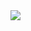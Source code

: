 <div>
 <img src= "[https://www.behance.net/gallery/164668125/Im-hacker-Banner-for-Github/modules/928681439](https://lh3.googleusercontent.com/-j-keEhofBeX57L7PNiCsEdeCzklb_C6mKEGdzLnzKdczh9Db5LTD6yaX7RJ_aKXKwYCHVh9pgbp3pDzs_cfrNZQZ-5OokEjpX2vdE1Bx54BGcA426m056Vw-7XKSr72lIBDXLLI_ky_j6osbhz81kO7lXy9vjbTu1Uq3F4ho_auphNu1j2FgVraEf-MLS5TZc9mfcv2Q9qC11PgZlBCD6HEd8P-EIAyNk0y89Q3vo9IpqQ8_5nSQ55qiA5Gy1UHk_qu-kLXYSQQudsRazUZKHOcNgMRY82bQd5V3Zz4_KqPUmNJsNvGvY-1fTj9vH9uTmr8k5HcKaW_cQb0-5v_BJMoAuuuI_E4yes9XRpxYvwjYoXCC9mfncO2JTJirSG6EayeR1dYTpRH8gpJcSJUkQoUVeAlBX3yPQDF4cuNp1LWJsSLAdl5_2c_8f47F52IWQR5s42Vqah1cF-TrTszKZImjrGk1pCz9XSVVjC4eGdVWkQ4MX6mqJh7tWVRE5bncyGnQdkjXTww8froOlvFd5TV5zzpu3mi7_I-cTS8tLruXOVKNVWhXPNHvMKeepNHF9wHw7tVFv51bMb6R6oqDdVIaeftz0G9tdH4r_n5xTXQ9FCpIG9gf-DlRP2kqj_O4KzGr6ijEqzIFOjZXsoDUVW_dUZVL-1zuwpqVzEu-5HJfrItm3qWIkP2Y4jCD6eYCjRQyD789KB1h9q-vXq720oCk8nb0t9WnsxnLDTdrlenm6fVoztloZ5gQD3BI8DQ-39UC3r9mo86RP_6q5NsjX759HLAfaze_WSKb0P1cPiWpr9Iax9aheIyU0zf1yeabj1eQ_tMsxA4otlwYuF7xeZ6eusuTiNfNNS_TXdOQk-omRhtrrsP_Vo_xO6Q1t94N1lV_R-2HNoH2ZUZNI15nR5t-XPIckYWfwRFMKZ5GGFuVnmK=w720-h405-no?authuser=0)" />
</div>
  
  
